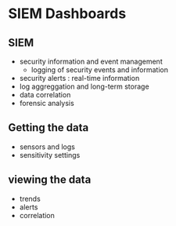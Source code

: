 # SIEM Dashboards

## SIEM

- security information and event management
  - logging of security events and information
- security alerts : real-time information
- log aggreggation and long-term storage
- data correlation
- forensic analysis

## Getting the data

- sensors and logs
- sensitivity settings

## viewing the data

- trends
- alerts
- correlation

